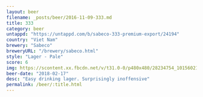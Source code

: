 ```yaml
---
layout: beer
filename: _posts/beer/2016-11-09-333.md
title: 333
category: beer
untappd: "https://untappd.com/b/sabeco-333-premium-export/24194"
country: "Viet Nam"
brewery: "Sabeco"
breweryURL: "/brewery/sabeco.html"
style: "Lager - Pale"
score: 6
img: https://scontent.xx.fbcdn.net/v/t31.0-0/p480x480/28234754_10156021375628745_2283156969442041074_o.jpg?_nc_cat=111&_nc_ohc=l6iRngfnwBwAQl_3qzdqaVJ7zct-nFTBrPTh4Lh-7gQ9_Ks2EJx-LgFLA&_nc_ht=scontent.xx&oh=e43f3109f83de3d29f393634ba78c865&oe=5E843C71
beer-date: "2018-02-17"
desc: "Easy drinking lager. Surprisingly inoffensive"
permalink: /beer/:title.html
---
```

